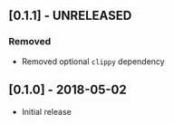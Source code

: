## [0.1.1] - UNRELEASED

### Removed
- Removed optional `clippy` dependency

## [0.1.0] - 2018-05-02
- Initial release
